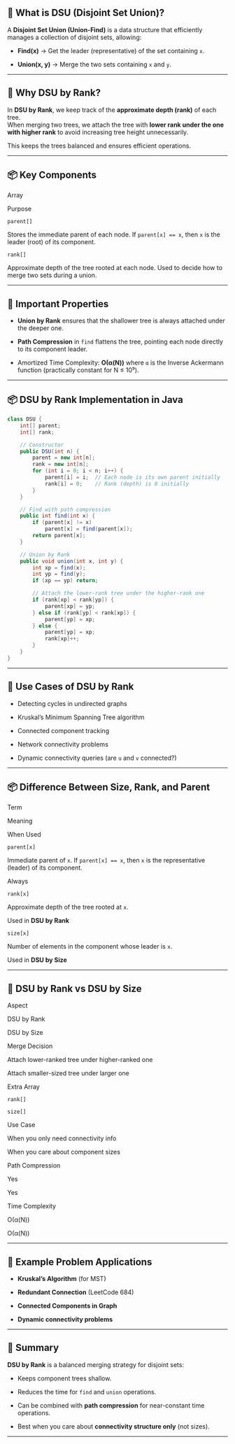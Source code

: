 
## 📌 What is DSU (Disjoint Set Union)?

A **Disjoint Set Union (Union-Find)** is a data structure that efficiently manages a collection of disjoint sets, allowing:

-   **Find(x)** → Get the leader (representative) of the set containing `x`.
    
-   **Union(x, y)** → Merge the two sets containing `x` and `y`.
    

----------

## 📌 Why DSU by Rank?

In **DSU by Rank**, we keep track of the **approximate depth (rank)** of each tree.  
When merging two trees, we attach the tree with **lower rank under the one with higher rank** to avoid increasing tree height unnecessarily.

This keeps the trees balanced and ensures efficient operations.

----------

## 📦 Key Components

Array

Purpose

`parent[]`

Stores the immediate parent of each node. If `parent[x] == x`, then `x` is the leader (root) of its component.

`rank[]`

Approximate depth of the tree rooted at each node. Used to decide how to merge two sets during a union.

----------

## 📌 Important Properties

-   **Union by Rank** ensures that the shallower tree is always attached under the deeper one.
    
-   **Path Compression** in `find` flattens the tree, pointing each node directly to its component leader.
    
-   Amortized Time Complexity: **O(α(N))** where `α` is the Inverse Ackermann function (practically constant for N ≤ 10⁹).
    

----------

## 📦 DSU by Rank Implementation in Java

```java
class DSU {
    int[] parent;
    int[] rank;

    // Constructor
    public DSU(int n) {
        parent = new int[n];
        rank = new int[n];
        for (int i = 0; i < n; i++) {
            parent[i] = i;  // Each node is its own parent initially
            rank[i] = 0;    // Rank (depth) is 0 initially
        }
    }

    // Find with path compression
    public int find(int x) {
        if (parent[x] != x)
            parent[x] = find(parent[x]);
        return parent[x];
    }

    // Union by Rank
    public void union(int x, int y) {
        int xp = find(x);
        int yp = find(y);
        if (xp == yp) return;

        // Attach the lower-rank tree under the higher-rank one
        if (rank[xp] < rank[yp]) {
            parent[xp] = yp;
        } else if (rank[yp] < rank[xp]) {
            parent[yp] = xp;
        } else {
            parent[yp] = xp;
            rank[xp]++;
        }
    }
}

```

----------

## 📌 Use Cases of DSU by Rank

-   Detecting cycles in undirected graphs
    
-   Kruskal’s Minimum Spanning Tree algorithm
    
-   Connected component tracking
    
-   Network connectivity problems
    
-   Dynamic connectivity queries (are `u` and `v` connected?)
    

----------

## 📦 Difference Between Size, Rank, and Parent

Term

Meaning

When Used

`parent[x]`

Immediate parent of `x`. If `parent[x] == x`, then `x` is the representative (leader) of its component.

Always

`rank[x]`

Approximate depth of the tree rooted at `x`.

Used in **DSU by Rank**

`size[x]`

Number of elements in the component whose leader is `x`.

Used in **DSU by Size**

----------

## 📌 DSU by Rank vs DSU by Size

Aspect

DSU by Rank

DSU by Size

Merge Decision

Attach lower-ranked tree under higher-ranked one

Attach smaller-sized tree under larger one

Extra Array

`rank[]`

`size[]`

Use Case

When you only need connectivity info

When you care about component sizes

Path Compression

Yes

Yes

Time Complexity

O(α(N))

O(α(N))

----------

## 📌 Example Problem Applications

-   **Kruskal’s Algorithm** (for MST)
    
-   **Redundant Connection** (LeetCode 684)
    
-   **Connected Components in Graph**
    
-   **Dynamic connectivity problems**
    

----------

## 📖 Summary

**DSU by Rank** is a balanced merging strategy for disjoint sets:

-   Keeps component trees shallow.
    
-   Reduces the time for `find` and `union` operations.
    
-   Can be combined with **path compression** for near-constant time operations.
    
-   Best when you care about **connectivity structure only** (not sizes).
    

----------

